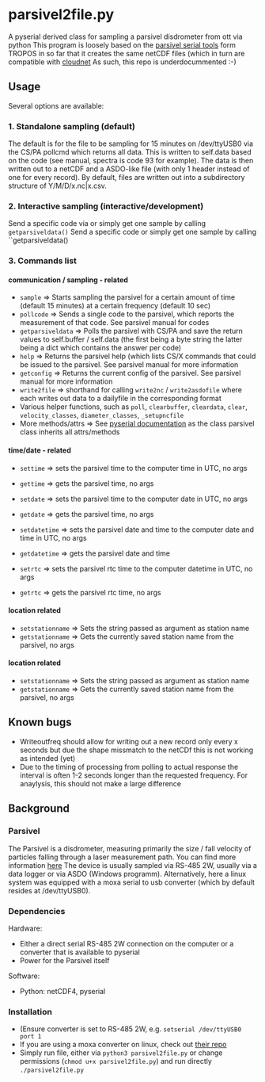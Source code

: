 # parsivel2file.py
A pyserial derived class for sampling a parsivel disdrometer from ott via python
This program is loosely based on the [parsivel serial tools](https://github.com/lacros-tropos/parsivel2tools) form TROPOS in so far that it creates the same netCDF files (which in turn are compatible with [cloudnet](cloudnet.fmi.fi)
As such, this repo is underdocummented :-)


## Usage
Several options are available:
### 1. Standalone sampling (default)
The default is for the file to be sampling for 15 minutes on /dev/ttyUSB0 via the CS/PA pollcmd which returns all data. This is written to self.data based on the code (see manual, spectra is code 93 for example). The data is then written out to a netCDF and a ASDO-like file (with only 1 header instead of one for every record). By default, files are written out into a subdirectory structure of Y/M/D/x.nc|x.csv.

### 2. Interactive sampling (interactive/development)
Send a specific code via or simply get one sample by calling `getparsiveldata()`
Send a specific code or simply get one sample by calling ``getparsiveldata()

### 3. Commands list
#### communication / sampling - related
- `sample` => Starts sampling the parsivel for a certain amount of time (default 15 minutes) at a certain frequency (default 10 sec)
- `pollcode` => Sends a single code to the parsivel, which reports the measurement of that code. See parsivel manual for codes
- `getparsiveldata` => Polls the parsivel with CS/PA and save the return values to self.buffer / self.data (the first being a byte string the latter being a dict which contains the answer per code)
- `help` => Returns the parsivel help (which lists CS/X commands that could be issued to the parsivel. See parsivel manual for more information
- `getconfig` => Returns the current config of the parsivel. See parsivel manual for more information
- `write2file` => shorthand for calling `write2nc` / `write2asdofile` where each writes out data to a dailyfile in the corresponding format
- Various helper functions, such as `poll`, `clearbuffer`, `cleardata`, `clear`, `velocity_classes`, `diameter_classes`, `_setupncfile`
- More methods/attrs => See [pyserial documentation](https://pyserial.readthedocs.io/en/latest/pyserial_api.html) as the class parsivel class inherits all attrs/methods

#### time/date - related

- `settime` => sets the parsivel time to the computer time in UTC, no args
- `gettime` => gets the parsivel time, no args

- `setdate` => sets the parsivel time to the computer date in UTC, no args
- `getdate` => gets the parsivel time, no args

- `setdatetime` => sets the parsivel date and time to the computer date and time in UTC, no args
- `getdatetime` => gets the parsivel date and time

- `setrtc` => sets the parsivel rtc time to the computer datetime in UTC, no args
- `getrtc` => gets the parsivel rtc time, no args

#### location related
- `setstationname` => Sets the string passed as argument as station name
- `getstationname` => Gets the currently saved station name from the parsivel, no args

#### location related
- `setstationname` => Sets the string passed as argument as station name
- `getstationname` => Gets the currently saved station name from the parsivel, no args

## Known bugs
- Writeoutfreq should allow for writing out a new record only every x seconds but due the shape missmatch to the netCDf this is not working as intended (yet)
- Due to the timing of processing from polling to actual response the interval is often 1-2 seconds longer than the requested frequency. For anaylysis, this should not make a large difference

## Background
### Parsivel
The Parsivel is a disdrometer, measuring primarily the size / fall velocity of particles falling through a laser measurement path.
You can find more information [here](https://www.ott.com/products/meteorological-sensors-26/ott-parsivel2-laser-weather-sensor-2392/) 
The device is usually sampled via RS-485 2W, usually via a data logger or via ASDO (Windows programm). Alternatively, here a linux system was equipped with a moxa serial to usb converter (which by default resides at /dev/ttyUSB0).

### Dependencies
Hardware:
- Either a direct serial RS-485 2W connection on the computer or a converter that is available to pyserial
- Power for the Parsivel itself

Software:
- Python: netCDF4, pyserial

### Installation
- (Ensure converter is set to RS-485 2W, e.g. `setserial /dev/ttyUSB0 port 1`
- If you are using a moxa converter on linux, check out [their repo](https://github.com/Moxa-Linux/mxu11x0)
- Simply run file, either via `python3 parsivel2file.py` or change permissions (`chmod u+x parsivel2file.py`) and run directly `./parsivel2file.py`
